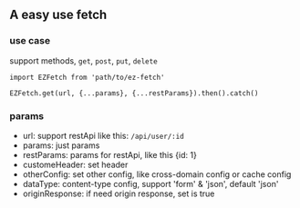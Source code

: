 ## A easy use fetch

### use case

support methods, `get`, `post`, `put`, `delete`

```
import EZFetch from 'path/to/ez-fetch'

EZFetch.get(url, {...params}, {...restParams}).then().catch()

```

### params

- url: support restApi like this: `/api/user/:id`
- params: just params
- restParams: params for restApi, like this {id: 1}
- customeHeader: set header
- otherConfig: set other config, like cross-domain config or cache config
- dataType: content-type config, support 'form' & 'json', default 'json'
- originResponse: if need origin response, set is true

